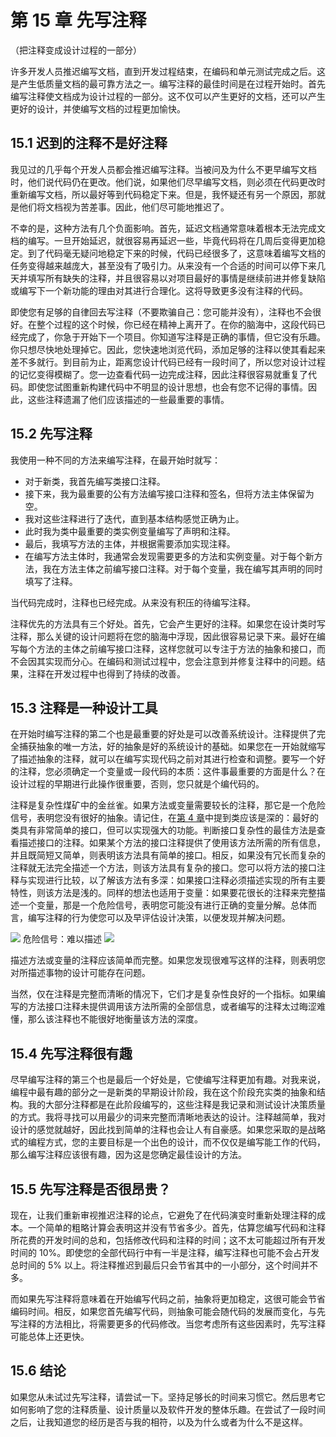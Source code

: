 # 第 15 章 先写注释
（把注释变成设计过程的一部分）

许多开发人员推迟编写文档，直到开发过程结束，在编码和单元测试完成之后。这是产生低质量文档的最可靠方法之一。编写注释的最佳时间是在过程开始时。首先编写注释使文档成为设计过程的一部分。这不仅可以产生更好的文档，还可以产生更好的设计，并使编写文档的过程更加愉快。

## 15.1 迟到的注释不是好注释

我见过的几乎每个开发人员都会推迟编写注释。当被问及为什么不更早编写文档时，他们说代码仍在更改。他们说，如果他们尽早编写文档，则必须在代码更改时重新编写文档，所以最好等到代码稳定下来。但是，我怀疑还有另一个原因，那就是他们将文档视为苦差事。因此，他们尽可能地推迟了。

不幸的是，这种方法有几个负面影响。首先，延迟文档通常意味着根本无法完成文档的编写。一旦开始延迟，就很容易再延迟一些，毕竟代码将在几周后变得更加稳定。到了代码毫无疑问地稳定下来的时候，代码已经很多了，这意味着编写文档的任务变得越来越庞大，甚至没有了吸引力。从来没有一个合适的时间可以停下来几天并填写所有缺失的注释，并且很容易以对项目最好的事情是继续前进并修复缺陷或编写下一个新功能的理由对其进行合理化。这将导致更多没有注释的代码。

即使您有足够的自律回去写注释（不要欺骗自己：您可能并没有），注释也不会很好。在整个过程的这个时候，你已经在精神上离开了。在你的脑海中，这段代码已经完成了，你急于开始下一个项目。你知道写注释是正确的事情，但它没有乐趣。你只想尽快地处理掉它。因此，您快速地浏览代码，添加足够的注释以使其看起来差不多就行。到目前为止，距离您设计代码已经有一段时间了，所以您对设计过程的记忆变得模糊了。您一边查看代码一边完成注释，因此注释很容易就重复了代码。即使您试图重新构建代码中不明显的设计思想，也会有您不记得的事情。因此，这些注释遗漏了他们应该描述的一些最重要的事情。

## 15.2 先写注释

我使用一种不同的方法来编写注释，在最开始时就写：

- 对于新类，我首先编写类接口注释。
- 接下来，我为最重要的公有方法编写接口注释和签名，但将方法主体保留为空。
- 我对这些注释进行了迭代，直到基本结构感觉正确为止。
- 此时我为类中最重要的类实例变量编写了声明和注释。
- 最后，我填写方法的主体，并根据需要添加实现注释。
- 在编写方法主体时，我通常会发现需要更多的方法和实例变量。对于每个新方法，我在方法主体之前编写接口注释。对于每个变量，我在编写其声明的同时填写了注释。

当代码完成时，注释也已经完成。从来没有积压的待编写注释。

注释优先的方法具有三个好处。首先，它会产生更好的注释。如果您在设计类时写注释，那么关键的设计问题将在您的脑海中浮现，因此很容易记录下来。最好在编写每个方法的主体之前编写接口注释，这样您就可以专注于方法的抽象和接口，而不会因其实现而分心。在编码和测试过程中，您会注意到并修复注释中的问题。结果，注释在开发过程中也得到了持续的改善。

## 15.3 注释是一种设计工具

在开始时编写注释的第二个也是最重要的好处是可以改善系统设计。注释提供了完全捕获抽象的唯一方法，好的抽象是好的系统设计的基础。如果您在一开始就缩写了描述抽象的注释，就可以在编写实现代码之前对其进行检查和调整。要写一个好的注释，您必须确定一个变量或一段代码的本质：这件事最重要的方面是什么？在设计过程的早期进行此操作很重要，否则，您只就是个编代码的。

注释是复杂性煤矿中的金丝雀。如果方法或变量需要较长的注释，那它是一个危险信号，表明您没有很好的抽象。请记住，在[第 4 章](ch04.md)中提到类应该是深的：最好的类具有非常简单的接口，但可以实现强大的功能。判断接口复杂性的最佳方法是查看描述接口的注释。如果某个方法的接口注释提供了使用该方法所需的所有信息，并且既简短又简单，则表明该方法具有简单的接口。相反，如果没有冗长而复杂的注释就无法完全描述一个方法，则该方法具有复杂的接口。您可以将方法的接口注释与实现进行比较，以了解该方法有多深：如果接口注释必须描述实现的所有主要特性，则该方法是浅的。同样的想法也适用于变量：如果要花很长的注释来完整描述一个变量，那是一个危险信号，表明您可能没有进行正确的变量分解。总体而言，编写注释的行为使您可以及早评估设计决策，以便发现并解决问题。

![](./figures/00013.jpeg) 危险信号：难以描述 ![](./figures/00013.jpeg)

描述方法或变量的注释应该简单而完整。如果您发现很难写这样的注释，则表明您对所描述事物的设计可能存在问题。

当然，仅在注释是完整而清晰的情况下，它们才是复杂性良好的一个指标。如果编写的方法接口注释未提供调用该方法所需的全部信息，或者编写的注释太过晦涩难懂，那么该注释也不能很好地衡量该方法的深度。

## 15.4 先写注释很有趣

尽早编写注释的第三个也是最后一个好处是，它使编写注释更加有趣。对我来说，编程中最有趣的部分之一是新类的早期设计阶段，我在这个阶段充实类的抽象和结构。我的大部分注释都是在此阶段编写的，这些注释是我记录和测试设计决策质量的方式。我将寻找可以用最少的词来完整而清晰地表达的设计。注释越简单，我对设计的感觉就越好，因此找到简单的注释也会让人有自豪感。如果您采取的是战略式的编程方式，您的主要目标是一个出色的设计，而不仅仅是编写能工作的代码，那么编写注释应该很有趣，因为这是您确定最佳设计的方法。

## 15.5 先写注释是否很昂贵？

现在，让我们重新审视推迟注释的论点，它避免了在代码演变时重新处理注释的成本。一个简单的粗略计算会表明这并没有节省多少。首先，估算您编写代码和注释所花费的开发时间的总和，包括修改代码和注释的时间；这不太可能超过所有开发时间的 10%。即使您的全部代码行中有一半是注释，编写注释也可能不会占开发总时间的 5% 以上。将注释推迟到最后只会节省其中的一小部分，这个时间并不多。

而如果先写注释将意味着在开始编写代码之前，抽象将更加稳定，这很可能会节省编码时间。相反，如果您首先编写代码，则抽象可能会随代码的发展而变化，与先写注释的方法相比，将需要更多的代码修改。当您考虑所有这些因素时，先写注释可能总体上还更快。

## 15.6 结论

如果您从未试过先写注释，请尝试一下。坚持足够长的时间来习惯它。然后思考它如何影响了您的注释质量、设计质量以及软件开发的整体乐趣。在尝试了一段时间之后，让我知道您的经历是否与我的相符，以及为什么或者为什么不是这样。
